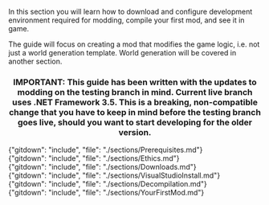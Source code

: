 In this section you will learn how to download and configure development environment required for modding, compile your first mod, and see it in game.

The guide will focus on creating a mod that modifies the game logic, i.e. not just a world generation template. World generation will be covered in another section.

<div align="center">
    <h3>
       <b>IMPORTANT: This guide has been written with the updates to modding on the testing branch in mind. Current live branch uses .NET Framework 3.5. This is a breaking, non-compatible change that you have to keep in mind before the testing branch goes live, should you want to start developing for the older version.</b>
    </h3>
</div>


<!-- toc{"maxDepth": 2, "headerSize": 2} -->

{"gitdown": "include", "file": "./sections/Prerequisites.md"}  
{"gitdown": "include", "file": "./sections/Ethics.md"}  
{"gitdown": "include", "file": "./sections/Downloads.md"}  
{"gitdown": "include", "file": "./sections/VisualStudioInstall.md"}  
{"gitdown": "include", "file": "./sections/Decompilation.md"}  
{"gitdown": "include", "file": "./sections/YourFirstMod.md"}  
